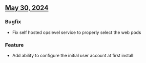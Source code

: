 ## [May 30, 2024](https://github.com/OpsLevel/helm-charts/compare/v2024.5.29...v2024.5.30)
### Bugfix
* Fix self hosted opslevel service to properly select the web pods
### Feature
* Add ability to configure the initial user account at first install
